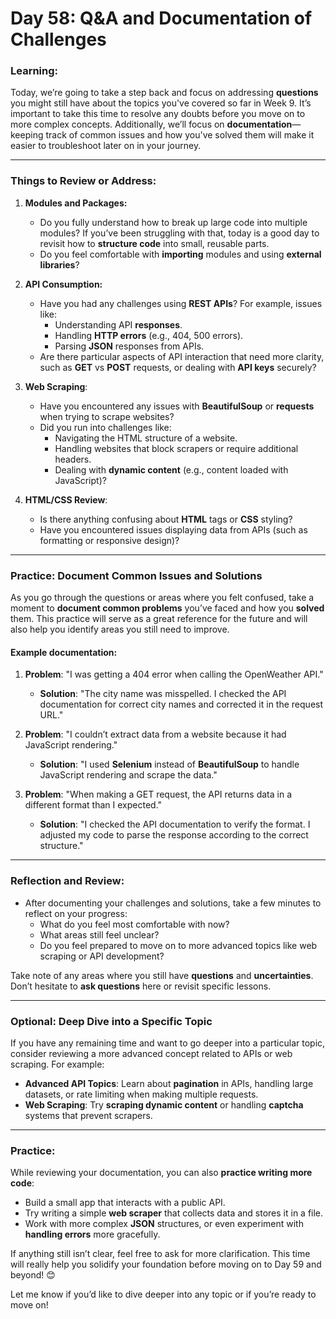 # **Day 58: Q&A and Documentation of Challenges**

### **Learning:**
Today, we’re going to take a step back and focus on addressing **questions** you might still have about the topics you've covered so far in Week 9. It’s important to take this time to resolve any doubts before you move on to more complex concepts. Additionally, we’ll focus on **documentation**—keeping track of common issues and how you've solved them will make it easier to troubleshoot later on in your journey.

---

### **Things to Review or Address:**
1. **Modules and Packages:**
   - Do you fully understand how to break up large code into multiple modules? If you’ve been struggling with that, today is a good day to revisit how to **structure code** into small, reusable parts.
   - Do you feel comfortable with **importing** modules and using **external libraries**?

2. **API Consumption:**
   - Have you had any challenges using **REST APIs**? For example, issues like:
     - Understanding API **responses**.
     - Handling **HTTP errors** (e.g., 404, 500 errors).
     - Parsing **JSON** responses from APIs.
   - Are there particular aspects of API interaction that need more clarity, such as **GET** vs **POST** requests, or dealing with **API keys** securely?

3. **Web Scraping**:
   - Have you encountered any issues with **BeautifulSoup** or **requests** when trying to scrape websites?
   - Did you run into challenges like:
     - Navigating the HTML structure of a website.
     - Handling websites that block scrapers or require additional headers.
     - Dealing with **dynamic content** (e.g., content loaded with JavaScript)?

4. **HTML/CSS Review**:
   - Is there anything confusing about **HTML** tags or **CSS** styling?
   - Have you encountered issues displaying data from APIs (such as formatting or responsive design)?

---

### **Practice: Document Common Issues and Solutions**

As you go through the questions or areas where you felt confused, take a moment to **document common problems** you’ve faced and how you **solved** them. This practice will serve as a great reference for the future and will also help you identify areas you still need to improve.

#### Example documentation:
1. **Problem**: "I was getting a 404 error when calling the OpenWeather API."
   - **Solution**: "The city name was misspelled. I checked the API documentation for correct city names and corrected it in the request URL."

2. **Problem**: "I couldn’t extract data from a website because it had JavaScript rendering."
   - **Solution**: "I used **Selenium** instead of **BeautifulSoup** to handle JavaScript rendering and scrape the data."

3. **Problem**: "When making a GET request, the API returns data in a different format than I expected."
   - **Solution**: "I checked the API documentation to verify the format. I adjusted my code to parse the response according to the correct structure."

---

### **Reflection and Review:**
- After documenting your challenges and solutions, take a few minutes to reflect on your progress:
  - What do you feel most comfortable with now?
  - What areas still feel unclear?
  - Do you feel prepared to move on to more advanced topics like web scraping or API development?
  
Take note of any areas where you still have **questions** and **uncertainties**. Don’t hesitate to **ask questions** here or revisit specific lessons.

---

### **Optional: Deep Dive into a Specific Topic**
If you have any remaining time and want to go deeper into a particular topic, consider reviewing a more advanced concept related to APIs or web scraping. For example:
- **Advanced API Topics**: Learn about **pagination** in APIs, handling large datasets, or rate limiting when making multiple requests.
- **Web Scraping**: Try **scraping dynamic content** or handling **captcha** systems that prevent scrapers.

---

### **Practice:**
While reviewing your documentation, you can also **practice writing more code**:
- Build a small app that interacts with a public API.
- Try writing a simple **web scraper** that collects data and stores it in a file.
- Work with more complex **JSON** structures, or even experiment with **handling errors** more gracefully.

If anything still isn’t clear, feel free to ask for more clarification. This time will really help you solidify your foundation before moving on to Day 59 and beyond! 😊

Let me know if you’d like to dive deeper into any topic or if you’re ready to move on!